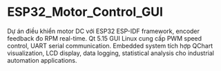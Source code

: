 # ESP32_Motor_Control_GUI
Dự án điều khiển motor DC với ESP32 ESP-IDF framework, encoder feedback đo RPM real-time. Qt 5.15 GUI Linux cung cấp PWM speed control, UART serial communication. Embedded system tích hợp QChart visualization, LCD display, data logging, statistical analysis cho industrial automation applications.
